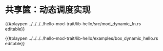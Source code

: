 # 共享篋：动态调度实现



{{#playpen ../../../../hello-mod-trait/lib-hello/src/mod_dynamic_fn.rs editable}}

{{#playpen ../../../../hello-mod-trait/lib-hello/examples/box_dynamic_hello.rs editable}}